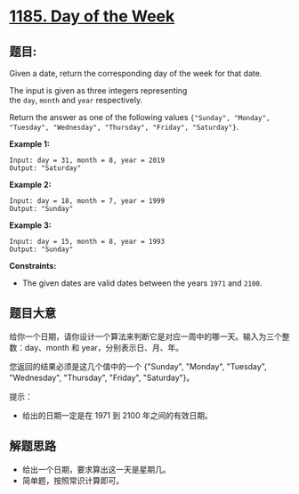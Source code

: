 # [1185. Day of the Week](https://leetcode.com/problems/day-of-the-week/)


## 题目:

Given a date, return the corresponding day of the week for that date.

The input is given as three integers representing the `day`, `month` and `year` respectively.

Return the answer as one of the following values `{"Sunday", "Monday", "Tuesday", "Wednesday", "Thursday", "Friday", "Saturday"}`.

**Example 1:**

    Input: day = 31, month = 8, year = 2019
    Output: "Saturday"

**Example 2:**

    Input: day = 18, month = 7, year = 1999
    Output: "Sunday"

**Example 3:**

    Input: day = 15, month = 8, year = 1993
    Output: "Sunday"

**Constraints:**

- The given dates are valid dates between the years `1971` and `2100`.


## 题目大意

给你一个日期，请你设计一个算法来判断它是对应一周中的哪一天。输入为三个整数：day、month 和 year，分别表示日、月、年。

您返回的结果必须是这几个值中的一个 {"Sunday", "Monday", "Tuesday", "Wednesday", "Thursday", "Friday", "Saturday"}。

提示：

- 给出的日期一定是在 1971 到 2100 年之间的有效日期。

## 解题思路


- 给出一个日期，要求算出这一天是星期几。
- 简单题，按照常识计算即可。
